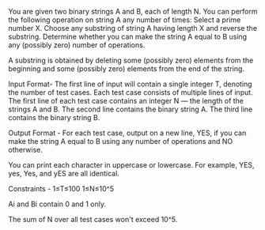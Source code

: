 You are given two binary strings A and B, each of length N. You can perform the following operation on string A any number of times:
Select a prime number X.
Choose any substring of string A having length X and reverse the substring.
Determine whether you can make the string 
A equal to B using any (possibly zero) number of operations.

A substring is obtained by deleting some (possibly zero) elements from the beginning and some (possibly zero) elements from the end of the string.

Input Format-
The first line of input will contain a single integer T, denoting the number of test cases.
Each test case consists of multiple lines of input.
The first line of each test case contains an integer N — the length of the strings A and B.
The second line contains the binary string A.
The third line contains the binary string B.

Output Format - 
For each test case, output on a new line, YES, if you can make the string 
A equal to B using any number of operations and NO otherwise.

You can print each character in uppercase or lowercase. For example, YES, yes, Yes, and yES are all identical.

Constraints - 
1≤T≤100
1≤N≤10^5
 
Ai and Bi contain 0 and 1 only.

The sum of N over all test cases won't exceed 10^5.
